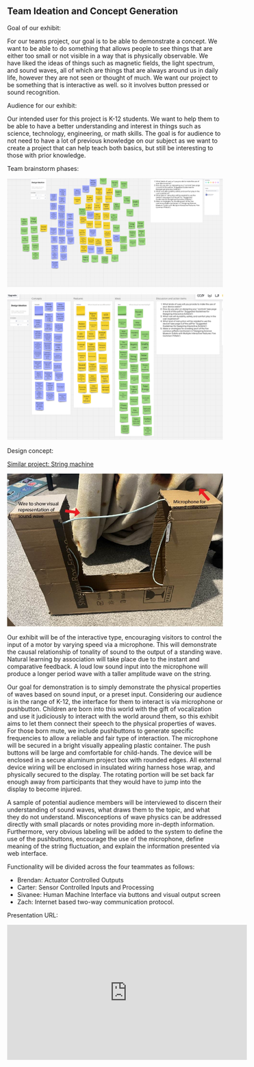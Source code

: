 ## Team Ideation and Concept Generation

Goal of our exhibit:

For our teams project, our goal is to be able to demonstrate a concept. We want to be able to do something that allows people to see things that are either too small or not visible in a way that is physically observable. We have liked the ideas of things such as magnetic fields, the light spectrum, and sound waves, all of which are things that are always around us in daily life, however they are not seen or thought of much. We want our project to be something that is interactive as well. so it involves button pressed or sound recognition.

Audience for our exhibit:

Our intended user for this project is K-12 students. We want to help them to be able to have a better understanding and interest in things such as science, technology, engineering, or math skills. The goal is for audience to not need to have a lot of previous knowledge on our subject as we want to create a project that can help teach both basics, but still be interesting to those with prior knowledge.

Team brainstorm phases:

![Ideas before organization](<Screenshot (116).png>)

![Organized brainstorming ideas](<Screenshot (115).png>)

Design concept:

[Similar project: String machine](<https://www.exploratorium.edu/snacks/string-machine>)

![Team protype mock representation](Protype.jpg)

Our exhibit will be of the interactive type, encouraging visitors to control the input of a motor by varying speed via a microphone. This will demonstrate the causal relationship of tonality of sound to the output of a standing wave. Natural learning by association will take place due to the instant and comparative feedback. A loud low sound input into the microphone will produce a longer period wave with a taller amplitude wave on the string. 

Our goal for demonstration is to simply demonstrate the physical properties of waves based on sound input, or a preset input. Considering our audience is in the range of K-12, the interface for them to interact is via microphone or pushbutton. Children are born into this world with the gift of vocalization and use it judiciously to interact with the world around them, so this exhibit aims to let them connect their speech to the physical properties of waves. For those born mute, we include pushbuttons to generate specific frequencies to allow a reliable and fair type of interaction. The microphone will be secured in a bright visually appealing plastic container. The push buttons will be large and comfortable for child-hands. The device will be enclosed in a secure aluminum project box with rounded edges. All external device wiring will be enclosed in insulated wiring harness hose wrap, and physically secured to the display. The rotating portion will be set back far enough away from participants that they would have to jump into the display to become injured. 

A sample of potential audience members will be interviewed to discern their understanding of sound waves, what draws them to the topic, and what they do not understand. Misconceptions of wave physics can be addressed directly with small placards or notes providing more in-depth information. Furthermore, very obvious labeling will be added to the system to define the use of the pushbuttons, encourage the use of the microphone, define meaning of the string fluctuation, and explain the information presented via web interface. 

Functionality will be divided across the four teammates as follows:
 - Brendan: Actuator Controlled Outputs
 - Carter: Sensor Controlled Inputs and Processing
 - Sivanee: Human Machine Interface via buttons and visual output screen
 - Zach: Internet based two-way communication protocol. 



Presentation URL: 
<iframe width="560" height="315" src="https://www.youtube.com/embed/Tab7B2oGWzE?si=hOPViFCjGyavay8b" title="YouTube video player" frameborder="0" allow="accelerometer; autoplay; clipboard-write; encrypted-media; gyroscope; picture-in-picture; web-share" referrerpolicy="strict-origin-when-cross-origin" allowfullscreen></iframe>